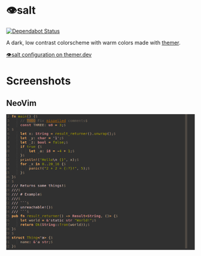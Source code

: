 # :eye:salt
[![Dependabot Status](https://api.dependabot.com/badges/status?host=github&repo=spenserblack/eyesalt)](https://dependabot.com)

A dark, low contrast colorscheme with warm colors made with [themer](https://github.com/mjswensen/themer).

[:eye:salt configuration on themer.dev](https://themer.dev/?colors.dark.shade0=%23303030&colors.dark.shade7=%23FFD7AF&colors.dark.accent0=%23AF5F00&colors.dark.accent1=%23FFAF87&colors.dark.accent2=%23AF9E00&colors.dark.accent3=%23ABAF00&colors.dark.accent4=%23FFD7D7&colors.dark.accent5=%23FFAF5F&colors.dark.accent6=%23FFB66D&colors.dark.accent7=%23D78787)

# Screenshots
## NeoVim
![NeoVim Screenshot](./assets/nvim-screen.png)
